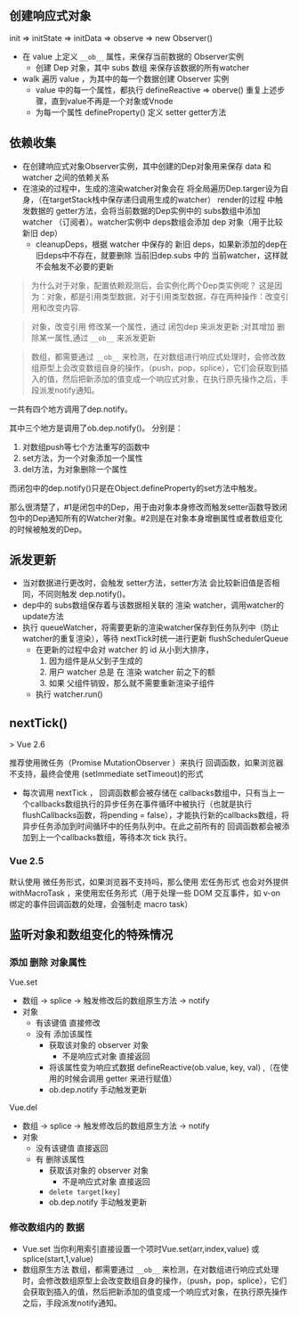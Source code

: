## 创建响应式对象

init => initState => initData => observe => new Observer()

* 在 value 上定义 `__ob__` 属性，来保存当前数据的 Observer实例
    * 创建 Dep 对象，其中 subs 数组 来保存该数据的所有watcher
* walk 遍历 value ，为其中的每一个数据创建 Observer 实例
    * value 中的每一个属性，都执行 defineReactive => oberve() 重复上述步骤，直到value不再是一个对象或Vnode
    * 为每一个属性 defineProperty() 定义 setter getter方法

## 依赖收集
* 在创建响应式对象Observer实例，其中创建的Dep对象用来保存 data 和 watcher 之间的依赖关系
* 在渲染的过程中，生成的渲染watcher对象会在 将全局遍历Dep.targer设为自身，（在targetStack栈中保存递归调用生成的watcher） render的过程 中触发数据的 getter方法，会将当前数据的Dep实例中的 subs数组中添加 watcher （订阅者）。watcher实例中 deps数组会添加 dep 对象（用于比较 新旧 dep）
    * cleanupDeps，根据 watcher 中保存的 新旧 deps，如果新添加的dep在旧deps中不存在，就要删除 当前旧dep.subs 中的 当前watcher，这样就不会触发不必要的更新

> 为什么对于对象，配置依赖观测后，会实例化两个Dep类实例呢？
这是因为：对象，都是引用类型数据，对于引用类型数据，存在两种操作：改变引用和改变内容.

> 对象，改变引用 修改某一个属性，通过 闭包dep 来派发更新 ;对其增加 删除某一属性,通过 `__ob__` 来派发更新

> 数组，都需要通过 `__ob__` 来检测，在对数组进行响应式处理时，会修改数组原型上会改变数组自身的操作，（push，pop，splice），它们会获取到插入的值，然后把新添加的值变成一个响应式对象，在执行原先操作之后，手段派发notify通知。

一共有四个地方调用了dep.notify。

其中三个地方是调用了ob.dep.notify()。
分别是：
1. 对数组push等七个方法重写的函数中
2. set方法，为一个对象添加一个属性
3. del方法，为对象删除一个属性

而闭包中的dep.notify()只是在Object.defineProperty的set方法中触发。

那么很清楚了，#1是闭包中的Dep，用于由对象本身修改而触发setter函数导致闭包中的Dep通知所有的Watcher对象。#2则是在对象本身增删属性或者数组变化的时候被触发的Dep。

## 派发更新
* 当对数据进行更改时，会触发 setter方法，setter方法 会比较新旧值是否相同，不同则触发 dep.notify()。
* dep中的 subs数组保存着与该数据相关联的 渲染 watcher，调用watcher的update方法
* 执行 queueWatcher，将需要更新的渲染watcher保存到任务队列中（防止watcher的重复渲染），等待 nextTick时统一进行更新 flushSchedulerQueue
    * 在更新的过程中会对 watcher 的 id 从小到大排序，
        1. 因为组件是从父到子生成的
        2. 用户 watcher 总是 在 渲染 watcher 前之下的额
        3. 如果 父组件销毁，那么就不需要重新渲染子组件
    * 执行 watcher.run()

## nextTick()
\> Vue 2.6

推荐使用微任务（Promise MutationObserver ）来执行 回调函数，如果浏览器不支持，最终会使用 (setImmediate setTimeout)的形式

* 每次调用 nextTick ， 回调函数都会被存储在 callbacks数组中，只有当上一个callbacks数组执行的异步任务在事件循环中被执行（也就是执行flushCallbacks函数，将pending = false），才能执行新的callbacks数组，将异步任务添加到时间循环中的任务队列中。在此之前所有的 回调函数都会被添加到上一个callbacks数组，等待本次 tick 执行。

### Vue 2.5
默认使用 微任务形式，如果浏览器不支持吗，那么使用 宏任务形式
也会对外提供  withMacroTask ，来使用宏任务形式（用于处理一些 DOM 交互事件，如 v-on 绑定的事件回调函数的处理，会强制走 macro task）

## 监听对象和数组变化的特殊情况
### 添加 删除 对象属性
Vue.set 
* 数组 -> splice -> 触发修改后的数组原生方法 -> notify
* 对象
    * 有该键值 直接修改
    * 没有 添加该属性
        * 获取该对象的 observer 对象
            * 不是响应式对象 直接返回
        * 将该属性变为响应式数据 defineReactive(ob.value, key, val) ,（在使用的时候会调用 getter 来进行赋值）
        * ob.dep.notify 手动触发更新

Vue.del
* 数组 -> splice -> 触发修改后的数组原生方法 -> notify
* 对象
    * 没有该键值 直接返回
    * 有 删除该属性
        * 获取该对象的 observer 对象
            * 不是响应式对象 直接返回
        * `delete target[key] `
        * ob.dep.notify 手动触发更新


### 修改数组内的 数据
* Vue.set  当你利用索引直接设置一个项时Vue.set(arr,index,value) 或 splice(start,1,value)
* 数组原生方法
数组，都需要通过 `__ob__` 来检测，在对数组进行响应式处理时，会修改数组原型上会改变数组自身的操作，（push，pop，splice），它们会获取到插入的值，然后把新添加的值变成一个响应式对象，在执行原先操作之后，手段派发notify通知。